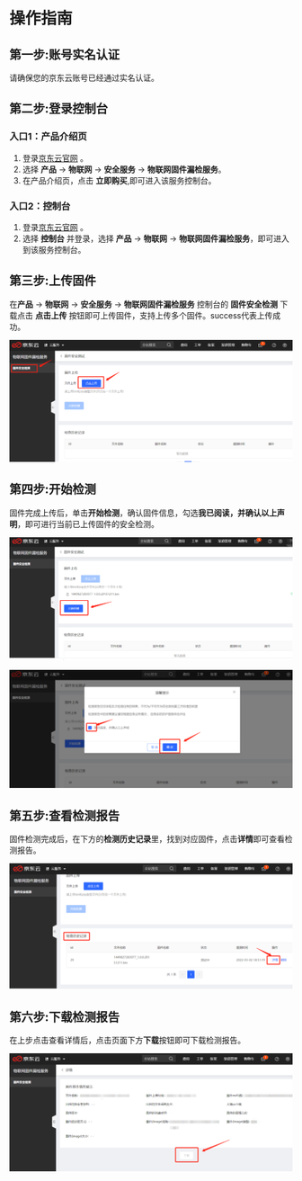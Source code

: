 # 操作指南

## 第一步:账号实名认证
请确保您的京东云账号已经通过实名认证。

## 第二步:登录控制台

### 入口1：产品介绍页

1. 登录[京东云官网](https://www.jdcloud.com/) 。
2. 选择 **产品** -> **物联网** ->  **安全服务** -> **物联网固件漏检服务**。
3. 在产品介绍页，点击 **立即购买**,即可进入该服务控制台。

### 入口2：控制台
1. 登录[京东云官网](https://www.jdcloud.com/) 。
2. 选择 **控制台** 并登录，选择 **产品** -> **物联网** ->  **物联网固件漏检服务**，即可进入到该服务控制台。

## 第三步:上传固件
在**产品** -> **物联网** ->  **安全服务** -> **物联网固件漏检服务** 控制台的 **固件安全检测** 下载点击 **点击上传** 按钮即可上传固件，支持上传多个固件。success代表上传成功。  

![上传固件](../../../../image/IoT/IoT-DevFss/Upload-Bin.png)


## 第四步:开始检测
固件完成上传后，单击**开始检测**，确认固件信息，勾选**我已阅读，并确认以上声明**，即可进行当前已上传固件的安全检测。  

![开始检测](../../../../image/IoT/IoT-DevFss/Start-Detect1.png)

![开始检测](../../../../image/IoT/IoT-DevFss/Start-Detect2.png)

## 第五步:查看检测报告
固件检测完成后，在下方的**检测历史记录**里，找到对应固件，点击**详情**即可查看检测报告。  

![查看检测报告](../../../../image/IoT/IoT-DevFss/View-Report.png)

## 第六步:下载检测报告
在上步点击查看详情后，点击页面下方**下载**按钮即可下载检测报告。

![下载检测报告](../../../../image/IoT/IoT-DevFss/Download-Report.png)